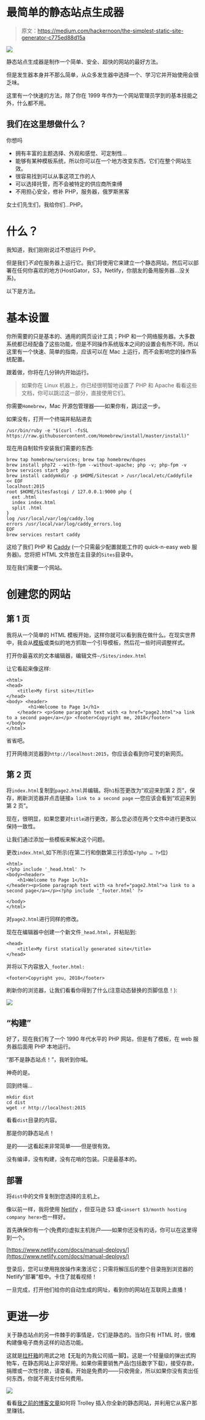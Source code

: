 # 最简单的静态站点生成器

> 原文：<https://medium.com/hackernoon/the-simplest-static-site-generator-c775ed88d15a>

![](img/09c7c4cb305a87920bca5dda39e034fb.png)

静态站点生成器是制作一个简单、安全、超快的网站的最好方法。

但是发生器本身并不那么简单，从众多发生器中选择一个、学习它并开始使用会很乏味。

这里有一个快速的方法，除了你在 1999 年作为一个网站管理员学到的基本技能之外，什么都不用。

## 我们在这里想做什么？

你想吗

*   拥有丰富的主题选择、外观和感觉、可定制性…
*   能够有某种模板系统，所以你可以在一个地方改变东西，它们在整个网站生效。
*   很容易找到可以从事这项工作的人
*   可以选择托管，而不会被特定的供应商所束缚
*   不用担心安全，修补 PHP，服务器，俄罗斯黑客

女士们先生们，我给你们…PHP。

# 什么？

我知道，我们刚刚说过不想运行 PHP。

但是我们*不会*在服务器上运行它。我们将使用它来建立一个静态网站，然后可以部署在任何你喜欢的地方(HostGator，S3，Netlify，你朋友的备用服务器…没关系)。

以下是方法。

# 基本设置

你所需要的只是基本的、通用的网页设计工具；PHP 和一个网络服务器。大多数系统都已经配备了这些功能，但是不同操作系统版本之间的设置会有所不同，所以这里有一个快速、简单的指南，应该可以在 Mac 上运行，而不会影响您的操作系统配置。

跟着做，你将在几分钟内开始运行。

> 如果你在 Linux 机器上，你已经很明智地设置了 PHP 和 Apache 看看这些文档，你可以跳过这一部分，直接使用它们。

你需要`Homebrew`，Mac 开源包管理器——如果你有，跳过这一步。

如果没有，打开一个终端并粘贴进去

```
/usr/bin/ruby -e "$(curl -fsSL https://raw.githubusercontent.com/Homebrew/install/master/install)"
```

现在用自制软件安装我们需要的东西:

```
brew tap homebrew/services; brew tap homebrew/dupes
brew install php72 --with-fpm --without-apache; php -v; php-fpm -v
brew services start php
brew install caddymkdir -p $HOME/Sitescat > /usr/local/etc/Caddyfile << EOF
localhost:2015
root $HOME/Sitesfastcgi / 127.0.0.1:9000 php {
  ext .html
  index index.html
  split .html
}
log /usr/local/var/log/caddy.log
errors /usr/local/var/log/caddy_errors.log
EOF
brew services restart caddy
```

这给了我们 PHP 和 [Caddy](http://caddyserver.com) (一个只需最少配置就能工作的 quick-n-easy web 服务器)。您将把 HTML 文件放在主目录的`Sites`目录中。

现在我们需要一个网站。

# 创建您的网站

## 第 1 页

我将从一个简单的 HTML 模板开始，这样你就可以看到我在做什么。在现实世界中，我会从[模板](http://templated.co)或类似的地方抓取一个引导模板，然后花一些时间调整样式。

打开你最喜欢的文本编辑器，编辑文件`~/Sites/index.html`

让它看起来像这样:

```
<html>
<head>
    <title>My first site</title>
</head>
<body> <header>    
        <h1>Welcome to Page 1</h1>
    </header> <p>Some paragraph text with <a href="page2.html">a link to a second page</a></p> <footer>Copyright me, 2018</footer>
</body>
</html>
```

省省吧。

打开网络浏览器到`http://localhost:2015`，你应该会看到你可爱的新网页。

## 第 2 页

将`index.html`复制到`page2.html`并编辑。将`h1`标签更改为“欢迎来到第 2 页”，保存，刷新浏览器并点击链接`a link to a second page` —您应该会看到“欢迎来到第 2 页”。

现在，很明显，如果您要对`title`进行更改，那么您必须在两个文件中进行更改以保持一致性。

让我们通过添加一些模板来解决这个问题。

更改`index.html`,如下所示(在第二行和倒数第三行添加`<?php … ?>`位)

```
<html>
<?php include '_head.html' ?>
<body><header>    
    <h1>Welcome to Page 1</h1>
</header><p>Some paragraph text with <a href="page2.html">a link to a second page</a></p><?php include '_footer.html' ?>

</body>
</html>
```

对`page2.html`进行同样的修改。

现在在编辑器中创建一个新文件`_head.html`，并粘贴到:

```
<head>
    <title>My first statically generated site</title>
</head>
```

并将以下内容放入`_footer.html:`

```
<footer>Copyright you, 2018</footer>
```

刷新你的浏览器，让我们看看你得到了什么(注意动态替换的页脚信息！):

![](img/a83603a24773029192e94ac9f65c8f65.png)

## “构建”

好了，现在我们有了一个 1990 年代水平的 PHP 网站，但是有了模板，在 web 服务器后面用 PHP 本地运行。

“那不是静态站点！”，我听到你喊。

神奇的是。

回到终端…

```
mkdir dist
cd dist
wget -r http://localhost:2015
```

看看`dist`目录的内容。

那是你的静态站点！

是的——这看起来非常简单——但是很有效。

没有编译，没有构建，没有花哨的包装。只是最基本的。

## 部署

将`dist`中的文件复制到您选择的主机上。

像以前一样，我将使用 [Netlify](https://www.netlify.com) ，但亚马逊 S3 或`<insert $3/month hosting company here>`也一样好。

首先确保你有一个(免费的)虚拟主机账户——如果你还没有的话，你可以在这里得到一个。

[https://www.netlify.com/docs/manual-deploys/](https://www.netlify.com/docs/manual-deploys/)

登录后，您可以使用拖放操作来激活它；只需将解压后的整个目录拖到浏览器的 Netlify“部署”框中。卡住了就看视频！

一旦完成，打开他们给你的自动生成的网址，看到你的网站在互联网上直播！

# 更进一步

关于静态站点的另一件棘手的事情是，它们是静态的。当你只有 HTML 时，很难构建像电子商务这样的动态功能。

这就是[拉杆箱](https://trolley.link)的用武之地【无耻的为我公司插一脚】。这是一个轻量级的弹出式购物车，在静态网站上非常好用。如果你需要销售产品(包括数字下载)，接受存款，捐赠或一次性付款，请查看。开始是免费的——只收佣金，所以如果你没有卖出任何东西，你就不用支付任何费用。

![](img/d5d9e0e477e8116e539067d755fca47d.png)

看看[我之前的博客文章](https://hackernoon.com/startup-validation-sell-products-take-payments-from-a-simple-landing-page-in-10-minutes-eed9f66e22f)如何将 Trolley 插入你全新的静态网站，并利用它从客户那里赚钱。